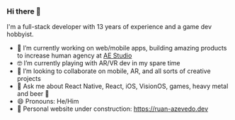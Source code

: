 ### Hi there 👋

I'm a full-stack developer with 13 years of experience and a game dev hobbyist.

- 🔭 I’m currently working on web/mobile apps, building amazing products to increase human agency at [AE Studio](https://ae.studio/)
- 🤓 I’m currently playing with AR/VR dev in my spare time
- 👯 I’m looking to collaborate on mobile, AR, and all sorts of creative projects
- 💬 Ask me about React Native, React, iOS, VisionOS, games, heavy metal and beer 🍺
- 😄 Pronouns: He/Him
- 🚧 Personal website under construction: https://ruan-azevedo.dev
